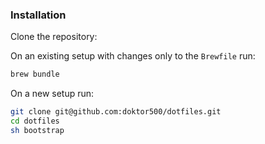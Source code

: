 ### Installation

Clone the repository:

On an existing setup with changes only to the `Brewfile` run:

```sh
brew bundle
```

On a new setup run:

```sh
git clone git@github.com:doktor500/dotfiles.git
cd dotfiles
sh bootstrap
```

